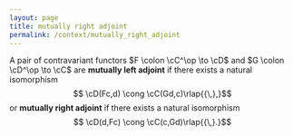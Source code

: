 ```yaml
---
layout: page
title: mutually right adjoint
permalink: /context/mutually_right_adjoint
---
```

A pair of contravariant functors $F \colon \cC^\op \to \cD$ and $G \colon \cD^\op \to \cC$ are **mutually left adjoint** if there exists a natural isomorphism $$ \cD(Fc,d) \cong \cC(Gd,c)\rlap{{\,},}$$ or **mutually right adjoint** if there exists a natural isomorphism $$ \cD(d,Fc) \cong \cC(c,Gd)\rlap{{\,}.}$$
